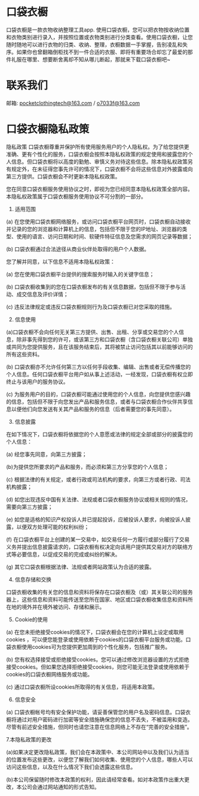 # 口袋衣橱

口袋衣橱是一款衣物收纳整理工具app.
使用口袋衣橱，您可以把衣物按收纳位置和衣物类别进行录入，并按照位置或衣物类别进行分类查看。使用口袋衣橱，让您随时随地可以进行衣物的归类、收纳、整理，衣橱数据一手掌握，告别凌乱和失序。如果你也曾翻箱倒柜找不到一件合适的衣服、即将有重要场合却忘了最爱的那件礼服在哪里、想要断舍离却不知从哪儿断起，那就来下载口袋衣橱吧~



# 联系我们
邮箱: pocketclothingtech@163.com /  o7033f@163.com


# 口袋衣橱隐私政策
隐私政策
口袋衣橱尊重并保护所有使用服务用户的个人隐私权。为了给您提供更准确、更有个性化的服务，口袋衣橱会按照本隐私权政策的规定使用和披露您的个人信息。但口袋衣橱将以高度的勤勉、审慎义务对待这些信息。除本隐私权政策另有规定外，在未征得您事先许可的情况下，口袋衣橱不会将这些信息对外披露或向第三方提供。口袋衣橱会不时更新本隐私权政策。

您在同意口袋衣橱服务使用协议之时，即视为您已经同意本隐私权政策全部内容。本隐私权政策属于口袋衣橱服务使用协议不可分割的一部分。

1. 适用范围

(a) 在您使用口袋衣橱网络服务，或访问口袋衣橱平台网页时，口袋衣橱自动接收并记录的您的浏览器和计算机上的信息，包括但不限于您的IP地址、浏览器的类型、使用的语言、访问日期和时间、软硬件特征信息及您需求的网页记录等数据；

(b) 口袋衣橱通过合法途径从商业伙伴处取得的用户个人数据。

您了解并同意，以下信息不适用本隐私权政策：

(a) 您在使用口袋衣橱平台提供的搜索服务时输入的关键字信息；

(b) 口袋衣橱收集到的您在口袋衣橱发布的有关信息数据，包括但不限于参与活动、成交信息及评价详情；

(c) 违反法律规定或违反口袋衣橱规则行为及口袋衣橱已对您采取的措施。

2. 信息使用

(a)口袋衣橱不会向任何无关第三方提供、出售、出租、分享或交易您的个人信息，除非事先得到您的许可，或该第三方和口袋衣橱（含口袋衣橱关联公司）单独或共同为您提供服务，且在该服务结束后，其将被禁止访问包括其以前能够访问的所有这些资料。

(b) 口袋衣橱亦不允许任何第三方以任何手段收集、编辑、出售或者无偿传播您的个人信息。任何口袋衣橱平台用户如从事上述活动，一经发现，口袋衣橱有权立即终止与该用户的服务协议。

(c) 为服务用户的目的，口袋衣橱可能通过使用您的个人信息，向您提供您感兴趣的信息，包括但不限于向您发出产品和服务信息，或者与口袋衣橱合作伙伴共享信息以便他们向您发送有关其产品和服务的信息（后者需要您的事先同意）。

3. 信息披露

在如下情况下，口袋衣橱将依据您的个人意愿或法律的规定全部或部分的披露您的个人信息：

(a) 经您事先同意，向第三方披露；

(b)为提供您所要求的产品和服务，而必须和第三方分享您的个人信息；

(c) 根据法律的有关规定，或者行政或司法机构的要求，向第三方或者行政、司法机构披露；

(d) 如您出现违反中国有关法律、法规或者口袋衣橱服务协议或相关规则的情况，需要向第三方披露；

(e) 如您是适格的知识产权投诉人并已提起投诉，应被投诉人要求，向被投诉人披露，以便双方处理可能的权利纠纷；

(f) 在口袋衣橱平台上创建的某一交易中，如交易任何一方履行或部分履行了交易义务并提出信息披露请求的，口袋衣橱有权决定向该用户提供其交易对方的联络方式等必要信息，以促成交易的完成或纠纷的解决。

(g) 其它口袋衣橱根据法律、法规或者网站政策认为合适的披露。

4. 信息存储和交换

口袋衣橱收集的有关您的信息和资料将保存在口袋衣橱及（或）其关联公司的服务器上，这些信息和资料可能传送至您所在国家、地区或口袋衣橱收集信息和资料所在地的境外并在境外被访问、存储和展示。

5. Cookie的使用

(a) 在您未拒绝接受cookies的情况下，口袋衣橱会在您的计算机上设定或取用cookies ，可以便您能登录或使用依赖于cookies的口袋衣橱平台服务或功能。口袋衣橱使用cookies可为您提供更加周到的个性化服务，包括推广服务。

(b) 您有权选择接受或拒绝接受cookies。您可以通过修改浏览器设置的方式拒绝接受cookies。但如果您选择拒绝接受cookies，则您可能无法登录或使用依赖于cookies的口袋衣橱网络服务或功能。

(c) 通过口袋衣橱所设cookies所取得的有关信息，将适用本政策。

6. 信息安全

(a) 口袋衣橱帐号均有安全保护功能，请妥善保管您的用户名及密码信息。口袋衣橱将通过对用户密码进行加密等安全措施确保您的信息不丢失，不被滥用和变造。尽管有前述安全措施，但同时也请您注意在信息网络上不存在“完善的安全措施”。



7.本隐私政策的更改

(a)如果决定更改隐私政策，我们会在本政策中、本公司网站中以及我们认为适当的位置发布这些更改，以便您了解我们如何收集、使用您的个人信息，哪些人可以访问这些信息，以及在什么情况下我们会透露这些信息。

(b)本公司保留随时修改本政策的权利，因此请经常查看。如对本政策作出重大更改，本公司会通过网站通知的形式告知。

